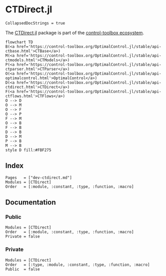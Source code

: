 # CTDirect.jl

```@meta
CollapsedDocStrings = true
```

The [CTDirect.jl](control-toolbox.org/CTDirect.jl) package is part of the [control-toolbox ecosystem](https://github.com/control-toolbox).

```mermaid
flowchart TD
B(<a href='https://control-toolbox.org/OptimalControl.jl/stable/api-ctbase.html'>CTBase</a>)
M(<a href='https://control-toolbox.org/OptimalControl.jl/stable/api-ctmodels.html'>CTModels</a>)
P(<a href='https://control-toolbox.org/OptimalControl.jl/stable/api-ctparser.html'>CTParser</a>)
O(<a href='https://control-toolbox.org/OptimalControl.jl/stable/api-optimalcontrol.html'>OptimalControl</a>)
D(<a href='https://control-toolbox.org/OptimalControl.jl/stable/api-ctdirect.html'>CTDirect</a>)
F(<a href='https://control-toolbox.org/OptimalControl.jl/stable/api-ctflows.html'>CTFlows</a>)
O --> D
O --> M
O --> F
O --> P
F --> M
O --> B
F --> B
D --> B
D --> M
P --> B
M --> B
style D fill:#FBF275
```

## Index

```@index
Pages   = ["dev-ctdirect.md"]
Modules = [CTDirect]
Order   = [:module, :constant, :type, :function, :macro]
```

## Documentation

### Public

```@autodocs
Modules = [CTDirect]
Order   = [:module, :constant, :type, :function, :macro]
Private = false
```

### Private

```@autodocs
Modules = [CTDirect]
Order   = [:type, :module, :constant, :type, :function, :macro]
Public  = false
```